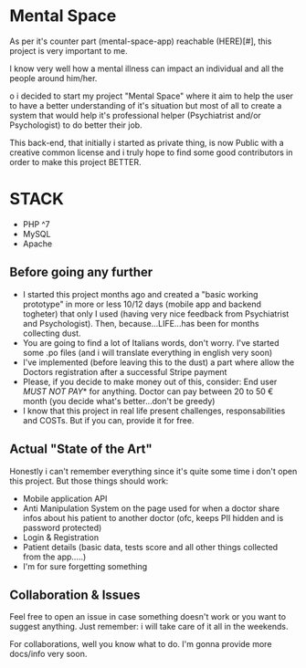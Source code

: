 # Mental Space
As per it's counter part (mental-space-app) reachable (HERE)[#], this project is very important to me.

I know very well how a mental illness can impact an individual and all the people around him/her.

o i decided to start my project "Mental Space" where it aim to help the user to have a better understanding of it's situation but most of all to create a system that would help it's professional helper (Psychiatrist and/or Psychologist) to do better their job.

This back-end, that initially i started as private thing, is now Public with a creative common license and i truly hope to find some good contributors in order to make this project BETTER.

# STACK
- PHP ^7
- MySQL
- Apache

## Before going any further

- I started this project months ago and created a "basic working prototype" in more or less 10/12 days (mobile app and backend togheter) that only I used (having very nice feedback from Psychiatrist and Psychologist). Then, because...LIFE...has been for months collecting dust.
- You are going to find a lot of Italians words, don't worry. I've started some .po files (and i will translate everything in english very soon)
- I've implemented (before leaving this to the dust) a part where allow the Doctors registration after a successful Stripe payment
- Please, if you decide to make money out of this, consider: End user *MUST NOT PAY** for anything. Doctor can pay between 20 to 50 € month (you decide what's better...don't be greedy)
- I know that this project in real life present challenges, responsabilities and COSTs. But if you can, provide it for free.

## Actual "State of the Art"
Honestly i can't remember everything since it's quite some time i don't open this project. But those things should work:
- Mobile application API
- Anti Manipulation System on the page used for when a doctor share infos about his patient to another doctor (ofc, keeps PII hidden and is password protected)
- Login & Registration
- Patient details (basic data, tests score and all other things collected from the app.....)
- I'm for sure forgetting something

## Collaboration & Issues

Feel free to open an issue in case something doesn't work or you want to suggest anything. Just remember: i will take care of it all in the weekends.

For collaborations, well you know what to do. I'm gonna provide more docs/info very soon.